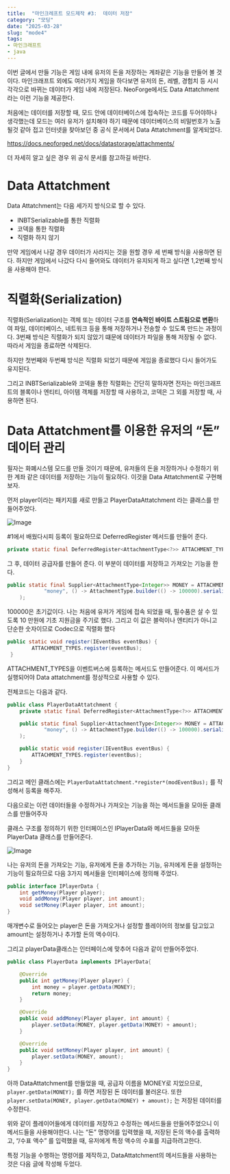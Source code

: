 ```yaml
---
title:  "마인크레프트 모드제작 #3:  데이터 저장"
category: "모딩"
date: "2025-03-28"
slug: "mode4"
tags: 
- 마인크래프트
- java
---
```


이번 글에서 만들 기능은 게임 내에 유저의 돈을 저장하는 계좌같은 기능을 만들어 볼 것이다. 마인크래프트 외에도 여러가지 게임을 하다보면 유저의 돈, 레벨, 경험치 등 시시각각으로 바뀌는 데이터가 게임 내에 저장된다. NeoForge에서도 Data Attatchment라는 이런 기능을 제공한다.

처음에는 데이터를 저장할 때, 모드 안에 데이터베이스에 접속하는 코드를 두어야하나 생각했는데 모드는 여러 유저가 설치해야 하기 때문에 데이터베이스의 비밀번호가 노출될것 같아 접고 인터넷을 찾아보던 중 공식 문서에서 Data Attatchment를 알게되었다. 


https://docs.neoforged.net/docs/datastorage/attachments/

더 자세히 알고 싶은 경우 위 공식 문서를 참고하길 바란다.

# Data Attatchment

Data Attatchment는 다음 세가지 방식으로 할 수 있다.

- INBTSerializable를 통한 직렬화
- 코덱을 통한 직렬화
- 직렬화 하지 않기

만약 게임에서 나갈 경우 데이터가 사라지는 것을 원할 경우 세 번째 방식을 사용하면 된다. 하지만 게임에서 나갔다 다시 들어와도 데이터가 유지되게 하고 싶다면 1,2번째 방식을 사용해야 한다.

# 직렬화(Serialization)

직렬화(Serialization)는 객체 또는 데이터 구조를 **연속적인 바이트 스트림으로 변환**하여 파일, 데이터베이스, 네트워크 등을 통해 저장하거나 전송할 수 있도록 만드는 과정이다. 3번째 방식은 직렬화가 되지 않았기 떄문에 데이터가 파일을 통해 저장될 수 없다. 따라서 게임을 종료하면 삭제된다.

하지만 첫번째와 두번째 방식은 직렬화 되었기 때문에 게임을 종료했다 다시 들어가도 유지된다.

그리고 INBTSerializable와 코덱을 통한 직렬화는 간단히 말하자면 전자는 마인크래프트의 블록이나 엔티티, 아이템 객체를 저장할 때 사용하고, 코덱은 그 외를 저장할 때, 사용하면 된다.

# Data Attatchment를 이용한 유저의 “돈” 데이터 관리

필자는 화폐시스템 모드를 만들 것이기 때문에, 유저들의 돈을 저장하거나 수정하기 위한 계좌 같은 데이터를 저장하는 기능이 필요하다. 이것을 Data Attatchment로 구현해보자.

먼저 player이라는 패키지를 새로 만들고 PlayerDataAttatchment 라는 클래스를 만들어주었다. 

![Image](https://github.com/user-attachments/assets/053f9407-1669-4bc9-a594-8fb400cfbadc)

#1에서 배웠다시피 등록이 필요하므로 DeferredRegister 메서드를 만들어 준다.

```java
private static final DeferredRegister<AttachmentType<?>> ATTACHMENT_TYPES = DeferredRegister.create(NeoForgeRegistries.ATTACHMENT_TYPES, MODID);
```

그 후, 데이터 공급자를 만들어 준다. 이 부분이 데이터를 저장하고 가져오는 기능을 한다.

```java
public static final Supplier<AttachmentType<Integer>> MONEY = ATTACHMENT_TYPES.register(
            "money", () -> AttachmentType.builder(() -> 100000).serialize(Codec.INT).build()
    );
```

100000은 초기값이다. 나는 처음에 유저가 게임에 접속 되었을 때, 필수품은 살 수 있도록 10 만원에 기초 지원금을 주기로 했다. 그리고 이 값은 블럭이나 엔티티가 아니고 단순한 숫자이므로 Codec으로 직렬화 했다

```java
public static void register(IEventBus eventBus) {
        ATTACHMENT_TYPES.register(eventBus);
 }
```

ATTACHMENT_TYPES을 이벤트버스에 등록하는 메서드도 만들어준다. 이 메서드가 실행되어야 Data attatchment를 정상적으로 사용할 수 있다.

전체코드는 다음과 같다.

```java
public class PlayerDataAttatchment {
    private static final DeferredRegister<AttachmentType<?>> ATTACHMENT_TYPES = DeferredRegister.create(NeoForgeRegistries.ATTACHMENT_TYPES, MODID);

    public static final Supplier<AttachmentType<Integer>> MONEY = ATTACHMENT_TYPES.register(
            "money", () -> AttachmentType.builder(() -> 100000).serialize(Codec.INT).build()
    );

    public static void register(IEventBus eventBus) {
        ATTACHMENT_TYPES.register(eventBus);
    }
}

```

그리고 메인 클래스에는 `PlayerDataAttatchment.*register*(modEventBus);` 를 작성해서 등록을 해주자.

다음으로는 이런 데이터들을 수정하거나 가져오는 기능을 하는 메서드들을 모아둔 클래스를 만들어주자

클래스 구조를 정의하기 위한 인터페이스인 IPlayerData와 메서드들을 모아둔 PlayerData 클래스를 만들어준다.

![Image](https://github.com/user-attachments/assets/053f9407-1669-4bc9-a594-8fb400cfbadc)

나는 유저의 돈을 가져오는 기능, 유저에게 돈을 추가하는 기능, 유저에게 돈을 설정하는 기능이 필요하므로 다음 3가지 메서들을 인터페이스에 정의해 주었다.

```java
public interface IPlayerData {
    int getMoney(Player player);
    void addMoney(Player player, int amount);
    void setMoney(Player player, int amount);
}
```

매개변수로 들어오는 player은 돈을 가져오거나 설정할 플레이어의 정보를 담고있고 amount는 설정하거나 추가할 돈의 액수이다.

그리고 playerData클래스는 인터페이스에 맞추어 다음과 같이 만들어주었다.

```java
public class PlayerData implements IPlayerData{

    @Override
    public int getMoney(Player player) {
        int money = player.getData(MONEY);
        return money;
    }

    @Override
    public void addMoney(Player player, int amount) {
        player.setData(MONEY, player.getData(MONEY) + amount);
    }

    @Override
    public void setMoney(Player player, int amount) {
        player.setData(MONEY, amount);
    }
}

```

아까 DataAttatchment를 만들었을 때, 공급자 이름을 MONEY로 지었으므로, `player.getData(MONEY);` 를 하면 저장된 돈 데이터를 불러온다. 또한 `player.setData(MONEY, player.getData(MONEY) + amount);` 는 저장된 데이터를 수정한다.

위와 같이 플레이어들에게 데이터를 저장하고 수정하는 메서드들을 만들어주었으니 이 메서드들을 사용해야한다. 나는 “돈” 명령어를 입력했을 때, 저장된 돈의 액수를 출력하고,  “/수표 액수” 를 입력했을 때, 유저에게 특정 액수의 수표를 지급하려고한다. 

특정 기능을 수행하는 명령어를 제작하고, DataAttatchment의 메서드들을 사용하는 것은 다음 글에 작성해 두었다.